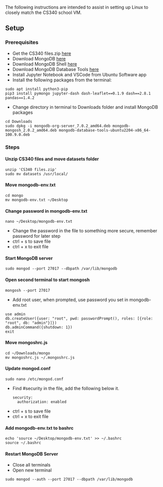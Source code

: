 The following instructions are intended to assist in setting up Linux to closely match the CS340 school VM.

## Setup

### Prerequisites
* Get the CS340 files.zip [here](https://github.com/polloparatodos/CS340-Local_Setup/raw/master/CS340%20files.zip)
* Download MongoDB [here](https://repo.mongodb.org/apt/ubuntu/dists/jammy/mongodb-org/7.0/multiverse/binary-amd64/mongodb-org-server_7.0.2_amd64.deb)
* Download MongoDB Shell [here](https://downloads.mongodb.com/compass/mongodb-mongosh_2.0.2_amd64.deb?_ga=2.152946553.1902714214.1697858576-1426810728.1690164718)
* Download MongoDB Database Tools [here](https://fastdl.mongodb.org/tools/db/mongodb-database-tools-ubuntu2204-x86_64-100.9.0.deb)
* Install Jupyter Notebook and VSCode from Ubuntu Software app
* Install the following packages from the terminal:
```
sudo apt install python3-pip
pip3 install pymongo jupyter-dash dash-leaflet==0.1.9 dash==2.8.1 pandas==1.4.2
```
* Change directory in terminal to Downloads folder and install MongoDB packages
```
cd Downloads
sudo dpkg -i mongodb-org-server_7.0.2_amd64.deb mongodb-mongosh_2.0.2_amd64.deb mongodb-database-tools-ubuntu2204-x86_64-100.9.0.deb
```


### Steps

#### Unzip CS340 files and move datasets folder

```
unzip 'CS340 files.zip'
sudo mv datasets /usr/local/
```

#### Move mongodb-env.txt
```
cd mongo
mv mongodb-env.txt ~/Desktop
```

#### Change password in mongodb-env.txt
```
nano ~/Desktop/mongodb-env.txt
```
* Change the password in the file to something more secure, remember password for later step
* ctrl + s to save file
* ctrl + x to exit file

#### Start MongoDB server
```
sudo mongod --port 27017 --dbpath /var/lib/mongodb
```

#### Open second terminal to start mongosh
```
mongosh --port 27017
```
* Add root user, when prompted, use password you set in mongodb-env.txt
```
use admin
db.createUser({user: "root", pwd: passwordPrompt(), roles: [{role: "root", db: "admin"}]})
db.adminCommand({shutdown: 1})
exit
```

#### Move mongoshrc.js
```
cd ~/Downloads/mongo
mv mongoshrc.js ~/.mongoshrc.js
```

#### Update mongod.conf
```
sudo nano /etc/mongod.conf
```
  * Find #security in the file, add the following below it.
    ```
    security:
      authorization: enabled
    ```
  * ctrl + s to save file
  * ctrl + x to exit file

#### Add mongodb-env.txt to bashrc
```
echo 'source ~/Desktop/mongodb-env.txt' >> ~/.bashrc
source ~/.bashrc
```

#### Restart MongoDB Server
* Close all terminals
* Open new terminal
```
sudo mongod --auth --port 27017 --dbpath /var/lib/mongodb
```
